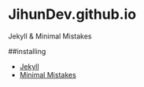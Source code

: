 # JihunDev.github.io
Jekyll & Minimal Mistakes 

##installing
- [Jekyll](https://jekyllrb-ko.github.io)
- [Minimal Mistakes](https://mmistakes.github.io/minimal-mistakes/)

